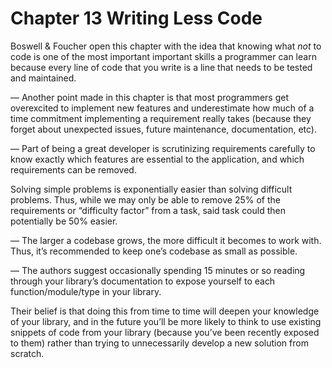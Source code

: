 # Chapter 13 Writing Less Code

Boswell & Foucher open this chapter with the idea that knowing what *not* to code is one of the most important important skills a programmer can learn because every line of code that you write is a line that needs to be tested and maintained.

— Another point made in this chapter is that most programmers get overexcited to implement new features and underestimate how much of a time commitment implementing a requirement really takes (because they forget about unexpected issues, future maintenance, documentation, etc).

— Part of being a great developer is scrutinizing requirements carefully to know exactly which features are essential to the application, and which requirements can be removed.

Solving simple problems is exponentially easier than solving difficult problems. Thus, while we may only be able to remove 25% of the requirements or “difficulty factor” from a task, said task could then potentially be 50% easier.

— The larger a codebase grows, the more difficult it becomes to work with. Thus, it’s recommended to keep one’s codebase as small as possible.

— The authors suggest occasionally spending 15 minutes or so reading through your library’s documentation to expose yourself to each function/module/type in your library.

Their belief is that doing this from time to time will deepen your knowledge of your library, and in the future you’ll be more likely to think to use existing snippets of code from your library (because you’ve been recently exposed to them) rather than trying to unnecessarily develop a new solution from scratch.